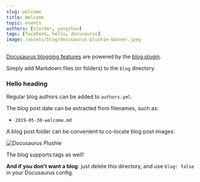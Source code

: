 ```yaml
---
slug: welcome
title: Welcome
topic: events
authors: [slorber, yangshun]
tags: [facebook, hello, docusaurus]
image: /assets/blog/docusaurus-plushie-banner.jpeg
---
```


[Docusaurus blogging features](https://docusaurus.io/docs/blog) are powered by the [blog plugin](https://docusaurus.io/docs/api/plugins/@docusaurus/plugin-content-blog).

Simply add Markdown files (or folders) to the `blog` directory.

### Hello heading

Regular blog authors can be added to `authors.yml`.

The blog post date can be extracted from filenames, such as:

- `2019-05-30-welcome.md`

A blog post folder can be convenient to co-locate blog post images:

![Docusaurus Plushie](/assets/blog/docusaurus-plushie-banner.jpeg)

The blog supports tags as well!

**And if you don't want a blog**: just delete this directory, and use `blog: false` in your Docusaurus config.
